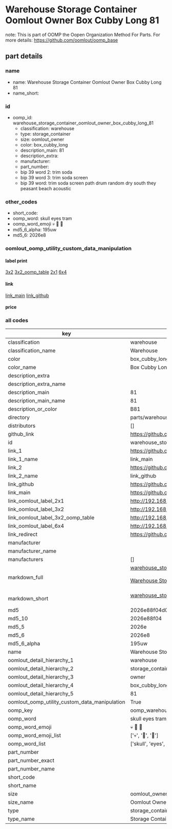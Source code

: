 # Warehouse Storage Container Oomlout Owner Box Cubby Long 81  

note: This is part of OOMP the Oopen Organization Method For Parts. For more details: https://github.com/oomlout/oomp_base

##  part details
  







### name
* name: Warehouse Storage Container Oomlout Owner Box Cubby Long 81
* name_short: 
### id
* oomp_id: warehouse_storage_container_oomlout_owner_box_cubby_long_81
  * classification: warehouse
  * type: storage_container
  * size: oomlout_owner
  * color: box_cubby_long
  * description_main: 81
  * description_extra: 
  * manufacturer: 
  * part_number: 
  * bip 39 word 2: trim soda
  * bip 39 word 3: trim soda screen
  * bip 39 word: trim soda screen path drum random dry south they peasant beach acoustic

### other_codes
* short_code: 
* oomp_word: skull eyes tram
* oomp_word_emoji :skull: :eyes: :tram:
* md5_6_alpha: 195uw
* md5_6: 2026e8






### oomlout_oomp_utility_custom_data_manipulation
#### label print
[3x2](http://192.168.1.245:1112/?label=oomp%20195uw)
[3x2_oomp_table](http://192.168.1.108:1112/?label=oomp%20195uw)
[2x1](http://192.168.1.242:1112/?label=oomp%20195uw)
[6x4](http://192.168.1.55:1112/?label=oomp%20195uw)    

#### link

[link_main](https://github.com/oomlout/oomlout_oomp_version_1_messy/tree/main/parts/warehouse_storage_container_oomlout_owner_box_cubby_long_81) [link_github](https://github.com/oomlout/oomlout_oomp_version_1_messy/tree/main/parts/warehouse_storage_container_oomlout_owner_box_cubby_long_81)                             

#### price







### all codes 
| key | value |  
| --- | --- |  
| classification | warehouse |  
| classification_name | Warehouse |  
| color | box_cubby_long |  
| color_name | Box Cubby Long |  
| description_extra |  |  
| description_extra_name |  |  
| description_main | 81 |  
| description_main_name | 81 |  
| description_or_color | B81 |  
| directory | parts/warehouse_storage_container_oomlout_owner_box_cubby_long_81 |  
| distributors | [] |  
| github_link | https://github.com/oomlout/oomlout_oomp_part_src/tree/main/parts/warehouse_storage_container_oomlout_owner_box_cubby_long_81 |  
| id | warehouse_storage_container_oomlout_owner_box_cubby_long_81 |  
| link_1 | https://github.com/oomlout/oomlout_oomp_version_1_messy/tree/main/parts/warehouse_storage_container_oomlout_owner_box_cubby_long_81 |  
| link_1_name | link_main |  
| link_2 | https://github.com/oomlout/oomlout_oomp_version_1_messy/tree/main/parts/warehouse_storage_container_oomlout_owner_box_cubby_long_81 |  
| link_2_name | link_github |  
| link_github | https://github.com/oomlout/oomlout_oomp_version_1_messy/tree/main/parts/warehouse_storage_container_oomlout_owner_box_cubby_long_81 |  
| link_main | https://github.com/oomlout/oomlout_oomp_version_1_messy/tree/main/parts/warehouse_storage_container_oomlout_owner_box_cubby_long_81 |  
| link_oomlout_label_2x1 | http://192.168.1.242:1112/?label=oomp%20195uw |  
| link_oomlout_label_3x2 | http://192.168.1.245:1112/?label=oomp%20195uw |  
| link_oomlout_label_3x2_oomp_table | http://192.168.1.108:1112/?label=oomp%20195uw |  
| link_oomlout_label_6x4 | http://192.168.1.55:1112/?label=oomp%20195uw |  
| link_redirect | https://github.com/oomlout/oomlout_oomp_version_1_messy/tree/main/parts/warehouse_storage_container_oomlout_owner_box_cubby_long_81 |  
| manufacturer |  |  
| manufacturer_name |  |  
| manufacturers | [] |  
| markdown_full | [warehouse_storage_container_oomlout_owner_box_cubby_long_81](none)<br>[](none)<br>[Warehouse Storage Container Oomlout Owner Box Cubby Long 81](none)<br><br> |  
| markdown_short | [warehouse_storage_container_oomlout_owner_box_cubby_long_81](none)<br><br> |  
| md5 | 2026e88f04d02876c6a1ca0f83338f45 |  
| md5_10 | 2026e88f04 |  
| md5_5 | 2026e |  
| md5_6 | 2026e8 |  
| md5_6_alpha | 195uw |  
| name | Warehouse Storage Container Oomlout Owner Box Cubby Long 81 |  
| oomlout_detail_hierarchy_1 | warehouse |  
| oomlout_detail_hierarchy_2 | storage_container |  
| oomlout_detail_hierarchy_3 | owner |  
| oomlout_detail_hierarchy_4 | box_cubby_long |  
| oomlout_detail_hierarchy_5 | 81 |  
| oomlout_oomp_utility_custom_data_manipulation | True |  
| oomp_key | oomp_warehouse_storage_container_oomlout_owner_box_cubby_long_81 |  
| oomp_word | skull eyes tram |  
| oomp_word_emoji | :skull: :eyes: :tram: |  
| oomp_word_emoji_list | [':skull:', ':eyes:', ':tram:'] |  
| oomp_word_list | ['skull', 'eyes', 'tram'] |  
| part_number |  |  
| part_number_exact |  |  
| part_number_name |  |  
| short_code |  |  
| short_name |  |  
| size | oomlout_owner |  
| size_name | Oomlout Owner |  
| type | storage_container |  
| type_name | Storage Container |  
